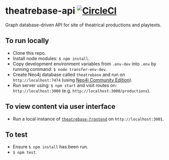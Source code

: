# theatrebase-api [![CircleCI](https://circleci.com/gh/andygout/theatrebase-api.svg?style=svg)](https://circleci.com/gh/andygout/theatrebase-api)

Graph database-driven API for site of theatrical productions and playtexts.

To run locally
-------
- Clone this repo.
- Install node modules: `$ npm install`.
- Copy development environment variables from `.env-dev` into `.env` by running command: `$ node transfer-env-dev`.
- Create Neo4j database called `theatrebase` and run on `http://localhost:7474` (using [Neo4j Community Edition](https://neo4j.com/download/community-edition)).
- Run server using: `$ npm start` and visit routes on: `http://localhost:3000` (e.g. `http://localhost:3000/productions`).

To view content via user interface
-------
- Run a local instance of [`theatrebase-frontend`](https://github.com/andygout/theatrebase-frontend) on `http://localhost:3001`.

To test
-------
- Ensure `$ npm install` has been run.
- `$ npm test`.
